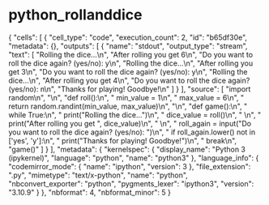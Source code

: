 # python_rollanddice
{
 "cells": [
  {
   "cell_type": "code",
   "execution_count": 2,
   "id": "b65df30e",
   "metadata": {},
   "outputs": [
    {
     "name": "stdout",
     "output_type": "stream",
     "text": [
      "Rolling the dice...\n",
      "After rolling you get  6\n",
      "Do you want to roll the dice again? (yes/no): y\n",
      "Rolling the dice...\n",
      "After rolling you get  3\n",
      "Do you want to roll the dice again? (yes/no): y\n",
      "Rolling the dice...\n",
      "After rolling you get  4\n",
      "Do you want to roll the dice again? (yes/no): n\n",
      "Thanks for playing! Goodbye!\n"
     ]
    }
   ],
   "source": [
    "import random\n",
    "\n",
    "def roll():\n",
    "    min_value = 1\n",
    "    max_value = 6\n",
    "    return random.randint(min_value, max_value)\n",
    "\n",
    "def game():\n",
    "    while True:\n",
    "        print(\"Rolling the dice...\")\n",
    "        dice_value = roll()\n",
    "        \n",
    "        print(\"After rolling you get \", dice_value)\n",
    "        \n",
    "        roll_again = input(\"Do you want to roll the dice again? (yes/no): \")\n",
    "        if roll_again.lower() not in ['yes', 'y']:\n",
    "            print(\"Thanks for playing! Goodbye!\")\n",
    "            break\n",
    "game()"
   ]
  }
 ],
 "metadata": {
  "kernelspec": {
   "display_name": "Python 3 (ipykernel)",
   "language": "python",
   "name": "python3"
  },
  "language_info": {
   "codemirror_mode": {
    "name": "ipython",
    "version": 3
   },
   "file_extension": ".py",
   "mimetype": "text/x-python",
   "name": "python",
   "nbconvert_exporter": "python",
   "pygments_lexer": "ipython3",
   "version": "3.10.9"
  }
 },
 "nbformat": 4,
 "nbformat_minor": 5
}
